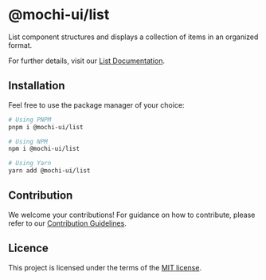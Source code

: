 # @mochi-ui/list

List component structures and displays a collection of items in an organized
format.

For further details, visit our
[List Documentation](https://ds.mochiui.com/?path=/docs/components-list--docs).

## Installation

Feel free to use the package manager of your choice:

```sh
# Using PNPM
pnpm i @mochi-ui/list

# Using NPM
npm i @mochi-ui/list

# Using Yarn
yarn add @mochi-ui/list
```

## Contribution

We welcome your contributions! For guidance on how to contribute, please refer
to our [Contribution Guidelines](/CONTRIBUTING.md).

## Licence

This project is licensed under the terms of the
[MIT license](https://choosealicense.com/licenses/mit/).
